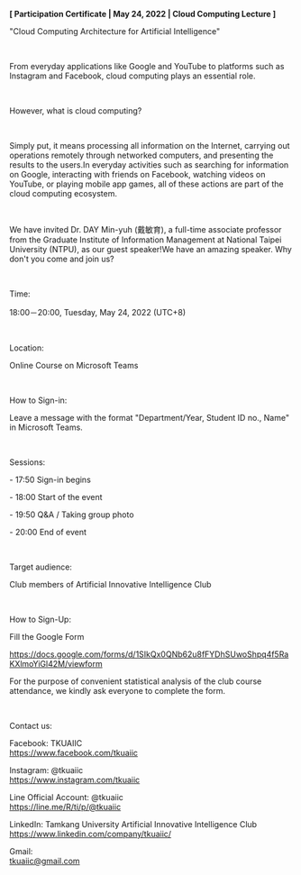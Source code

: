 **[ Participation Certificate | May 24, 2022 | Cloud Computing Lecture ]**

"Cloud Computing Architecture for Artificial Intelligence"

&nbsp;

From everyday applications like Google and YouTube to platforms such as Instagram and Facebook, cloud computing plays an essential role.

&nbsp;

However, what is cloud computing?

&nbsp;

Simply put, it means processing all information on the Internet, carrying out operations remotely through networked computers, and presenting the results to the users.In everyday activities such as searching for information on Google, interacting with friends on Facebook, watching videos on YouTube, or playing mobile app games, all of these actions are part of the cloud computing ecosystem.

&nbsp;

We have invited Dr. DAY Min-yuh (戴敏育), a full-time associate professor from the Graduate Institute of Information Management at National Taipei University (NTPU), as our guest speaker!We have an amazing speaker. Why don't you come and join us?

&nbsp;

Time:

18:00－20:00, Tuesday, May 24, 2022 (UTC+8)

&nbsp;

Location:

Online Course on Microsoft Teams

&nbsp;

How to Sign-in:

Leave a message with the format "Department/Year, Student ID no., Name" in Microsoft Teams.

&nbsp;

Sessions:

\- 17:50 Sign-in begins

\- 18:00 Start of the event

\- 19:50 Q&A / Taking group photo

\- 20:00 End of event

&nbsp;

Target audience:

Club members of Artificial Innovative Intelligence Club

&nbsp;

How to Sign-Up:

Fill the Google Form

https://docs.google.com/forms/d/1SIkQx0QNb62u8fFYDhSUwoShpq4f5RaKXlmoYiGl42M/viewform

For the purpose of convenient statistical analysis of the club course attendance, we kindly ask everyone to complete the form.

&nbsp;

Contact us:

Facebook: TKUAIIC <br />https://www.facebook.com/tkuaiic

Instagram: @tkuaiic <br />https://www.instagram.com/tkuaiic

Line Official Account: @tkuaiic <br />https://line.me/R/ti/p/@tkuaiic

LinkedIn: Tamkang University Artificial Innovative Intelligence Club <br />https://www.linkedin.com/company/tkuaiic/

Gmail: <br />tkuaiic@gmail.com
